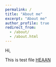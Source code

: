 ```yaml
---
permalink: /
title: "About me"
excerpt: "About me"
author_profile: true
redirect_from: 
  - /about/
  - /about.html
---
```


Hi,

This is test file [HEAAN]("https://yongsoosong.github.io/files/HEAAN.pdf")